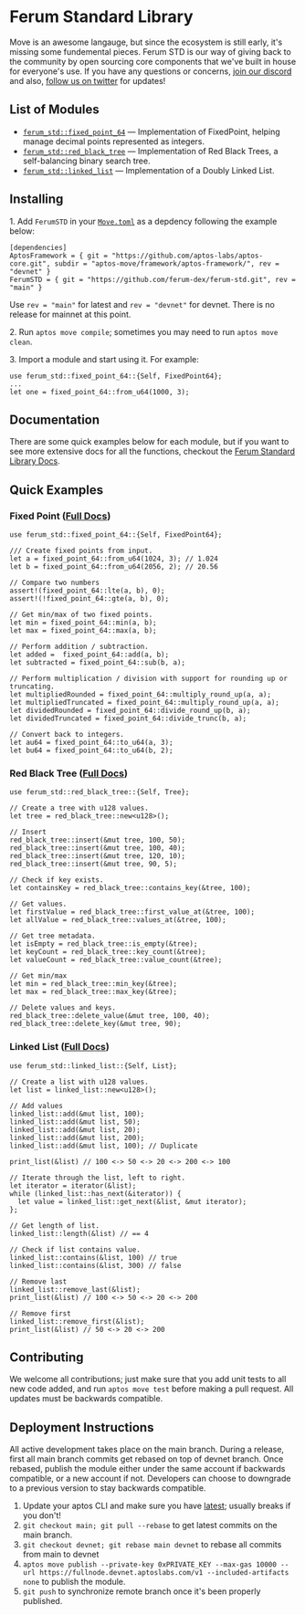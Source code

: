 # Ferum Standard Library

Move is an awesome langauge, but since the ecosystem is still early, it's missing some fundemental pieces. Ferum STD is our way of giving back to the community by open sourcing core components that we've built in house for everyone's use. If you have any questions or concerns, [join our discord](https://discord.gg/rk9T4MuppY) and also, [follow us on twitter](twitter.com/ferumxyz/) for updates!

## List of Modules

* [`ferum_std::fixed_point_64`](./#fixed-point) — Implementation of FixedPoint, helping manage decimal points represented as integers.
* [`ferum_std::red_black_tree`](./#red-black-tree) — Implementation of Red Black Trees, a self-balancing binary search tree.
* [`ferum_std::linked_list`](./#linked-list) — Implementation of a Doubly Linked List.

## Installing

1\. Add `FerumSTD` in your [`Move.toml`](https://move-language.github.io/move/packages.html#movetoml) as a depdency following the example below:

```
[dependencies]
AptosFramework = { git = "https://github.com/aptos-labs/aptos-core.git", subdir = "aptos-move/framework/aptos-framework/", rev = "devnet" }
FerumSTD = { git = "https://github.com/ferum-dex/ferum-std.git", rev = "main" }
```

Use `rev = "main"` for latest and `rev = "devnet"` for devnet. There is no release for mainnet at this point.

2\. Run `aptos move compile`; sometimes you may need to run `aptos move clean`.

3\. Import a module and start using it. For example:

```
use ferum_std::fixed_point_64::{Self, FixedPoint64};
...
let one = fixed_point_64::from_u64(1000, 3);
```

## Documentation

There are some quick examples below for each module, but if you want to see more extensive docs for all the functions, checkout the [Ferum Standard Library Docs](https://ferum.gitbook.io/ferum-standard-library/).

## Quick Examples

### Fixed Point ([Full Docs](docs/fixed\_point\_64.md))

```
use ferum_std::fixed_point_64::{Self, FixedPoint64};

/// Create fixed points from input.
let a = fixed_point_64::from_u64(1024, 3); // 1.024
let b = fixed_point_64::from_u64(2056, 2); // 20.56

// Compare two numbers
assert!(fixed_point_64::lte(a, b), 0);
assert!(!fixed_point_64::gte(a, b), 0);

// Get min/max of two fixed points.
let min = fixed_point_64::min(a, b);
let max = fixed_point_64::max(a, b);

// Perform addition / subtraction.
let added =  fixed_point_64::add(a, b);
let subtracted = fixed_point_64::sub(b, a);

// Perform multiplication / division with support for rounding up or truncating.
let multipliedRounded = fixed_point_64::multiply_round_up(a, a);
let multipliedTruncated = fixed_point_64::multiply_round_up(a, a);
let dividedRounded = fixed_point_64::divide_round_up(b, a);
let dividedTruncated = fixed_point_64::divide_trunc(b, a);

// Convert back to integers.
let au64 = fixed_point_64::to_u64(a, 3);
let bu64 = fixed_point_64::to_u64(b, 2);
```

### Red Black Tree ([Full Docs](docs/red\_black\_tree.md))

```
use ferum_std::red_black_tree::{Self, Tree};

// Create a tree with u128 values.
let tree = red_black_tree::new<u128>();

// Insert
red_black_tree::insert(&mut tree, 100, 50);
red_black_tree::insert(&mut tree, 100, 40);
red_black_tree::insert(&mut tree, 120, 10);
red_black_tree::insert(&mut tree, 90, 5);

// Check if key exists.
let containsKey = red_black_tree::contains_key(&tree, 100);

// Get values.
let firstValue = red_black_tree::first_value_at(&tree, 100);
let allValue = red_black_tree::values_at(&tree, 100);

// Get tree metadata.
let isEmpty = red_black_tree::is_empty(&tree);
let keyCount = red_black_tree::key_count(&tree);
let valueCount = red_black_tree::value_count(&tree);

// Get min/max
let min = red_black_tree::min_key(&tree);
let max = red_black_tree::max_key(&tree);

// Delete values and keys.
red_black_tree::delete_value(&mut tree, 100, 40);
red_black_tree::delete_key(&mut tree, 90);

```

### Linked List ([Full Docs](docs/linked\_list.md))

```
use ferum_std::linked_list::{Self, List};

// Create a list with u128 values.
let list = linked_list::new<u128>();

// Add values
linked_list::add(&mut list, 100);
linked_list::add(&mut list, 50);
linked_list::add(&mut list, 20);
linked_list::add(&mut list, 200);
linked_list::add(&mut list, 100); // Duplicate

print_list(&list) // 100 <-> 50 <-> 20 <-> 200 <-> 100

// Iterate through the list, left to right.
let iterator = iterator(&list);
while (linked_list::has_next(&iterator)) {
  let value = linked_list::get_next(&list, &mut iterator);
};

// Get length of list.
linked_list::length(&list) // == 4

// Check if list contains value.
linked_list::contains(&list, 100) // true
linked_list::contains(&list, 300) // false

// Remove last
linked_list::remove_last(&list);
print_list(&list) // 100 <-> 50 <-> 20 <-> 200

// Remove first
linked_list::remove_first(&list);
print_list(&list) // 50 <-> 20 <-> 200
```

## Contributing

We welcome all contributions; just make sure that you add unit tests to all new code added, and run `aptos move test` before making a pull request. All updates must be backwards compatible.

## Deployment Instructions

All active development takes place on the main branch. During a release, first all main branch commits get rebased on top of devnet branch. Once rebased, publish the module either under the same account if backwards compatible, or a new account if not. Developers can choose to downgrade to a previous version to stay backwards compatible.

1. Update your aptos CLI and make sure you have [latest](https://github.com/aptos-labs/aptos-core/releases/); usually breaks if you don't! 
2. `git checkout main; git pull --rebase` to get latest commits on the main branch.
3. `git checkout devnet; git rebase main devnet` to rebase all commits from main to devnet
4. `aptos move publish --private-key 0xPRIVATE_KEY --max-gas 10000 --url https://fullnode.devnet.aptoslabs.com/v1 --included-artifacts none` to publish the module. 
5. `git push` to synchronize remote branch once it's been properly published.
